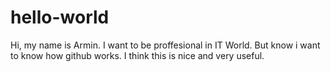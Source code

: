 # hello-world

Hi, my name is Armin. I want to be proffesional in IT World.
But know i want to know how github works. I think this is nice and very useful.
